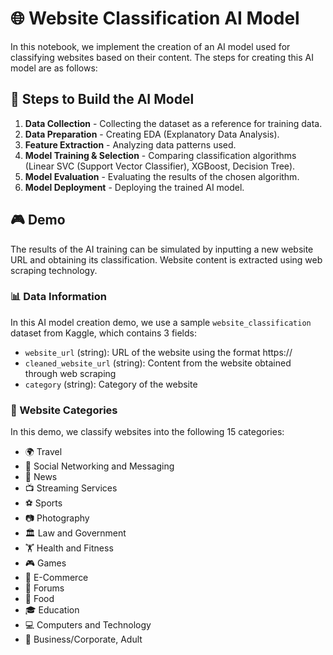 # 🌐 Website Classification AI Model

In this notebook, we implement the creation of an AI model used for classifying websites based on their content. The steps for creating this AI model are as follows:

## 🚀 Steps to Build the AI Model

1. **Data Collection** - Collecting the dataset as a reference for training data.
2. **Data Preparation** - Creating EDA (Explanatory Data Analysis).
3. **Feature Extraction** - Analyzing data patterns used.
4. **Model Training & Selection** - Comparing classification algorithms (Linear SVC (Support Vector Classifier), XGBoost, Decision Tree).
5. **Model Evaluation** - Evaluating the results of the chosen algorithm.
6. **Model Deployment** - Deploying the trained AI model.

## 🎮 Demo

The results of the AI training can be simulated by inputting a new website URL and obtaining its classification. Website content is extracted using web scraping technology.

### 📊 Data Information

In this AI model creation demo, we use a sample `website_classification` dataset from Kaggle, which contains 3 fields:
- `website_url` (string): URL of the website using the format https://
- `cleaned_website_url` (string): Content from the website obtained through web scraping
- `category` (string): Category of the website

### 📁 Website Categories

In this demo, we classify websites into the following 15 categories:
- 🌍 Travel
- 💬 Social Networking and Messaging
- 📰 News
- 📺 Streaming Services
- ⚽ Sports
- 📷 Photography
- 🏛️ Law and Government
- 🏋️ Health and Fitness
- 🎮 Games
- 🛒 E-Commerce
- 💬 Forums
- 🍲 Food
- 🎓 Education
- 💻 Computers and Technology
- 🏢 Business/Corporate, Adult
